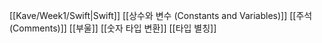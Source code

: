 [[Kave/Week1/Swift|Swift]]
[[상수와 변수 (Constants and Variables)]]
[[주석 (Comments)]]
[[부울]]
[[숫자 타입 변환]]
[[타입 별칭]]
